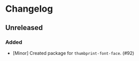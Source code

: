 # Changelog

## Unreleased

### Added

-   [Minor] Created package for `thumbprint-font-face`. (#92)
